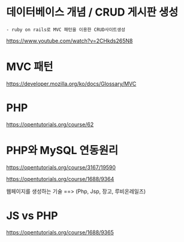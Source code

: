 # 데이터베이스 개념 / CRUD 게시판 생성
    - ruby on rails로 MVC 패턴을 이용한 CRUD사이트생성
https://www.youtube.com/watch?v=2CHkds265N8

# MVC 패턴
https://developer.mozilla.org/ko/docs/Glossary/MVC

# PHP
https://opentutorials.org/course/62

# PHP와 MySQL 연동원리
https://opentutorials.org/course/3167/19590

https://opentutorials.org/course/1688/9364


웹페이지를 생성하는 기술 ==> (Php, Jsp, 장고, 루비온레일즈)


# JS vs PHP
https://opentutorials.org/course/1688/9365
